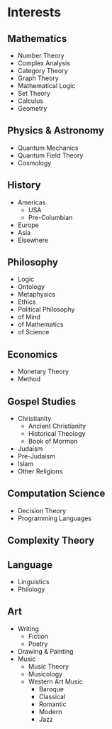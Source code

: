 # Interests
## Mathematics
- Number Theory
- Complex Analysis
- Category Theory
- Graph Theory
- Mathematical Logic
- Set Theory
- Calculus
- Geometry
## Physics & Astronomy
- Quantum Mechanics
- Quantum Field Theory
- Cosmology
## History
- Americas
  - USA
  - Pre-Columbian
- Europe
- Asia
- Elsewhere
## Philosophy
- Logic
- Ontology
- Metaphysics
- Ethics
- Political Philosophy
- of Mind
- of Mathematics
- of Science
## Economics
- Monetary Theory
- Method
## Gospel Studies
- Christianity
  - Ancient Christianity
  - Historical Theology
  - Book of Mormon
- Judaism
- Pre-Judaism
- Islam
- Other Religions
## Computation Science
- Decision Theory
- Programming Languages
## Complexity Theory
## Language
- Linguistics
- Philology
## Art
- Writing
  - Fiction
  - Poetry
- Drawing & Painting
- Music
  - Music Theory
  - Musicology
  - Western Art Music
    - Baroque
    - Classical
    - Romantic
    - Modern
    - Jazz

